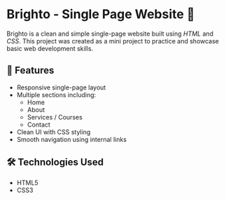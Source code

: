 # Brighto - Single Page Website 🌟

Brighto is a clean and simple single-page website built using *HTML* and *CSS*. This project was created as a  mini project to practice and showcase basic web development skills.

## 📌 Features

- Responsive single-page layout
- Multiple sections including:
  - Home
  - About
  - Services / Courses
  - Contact
- Clean UI with CSS styling
- Smooth navigation using internal links

## 🛠️ Technologies Used

- HTML5
- CSS3

